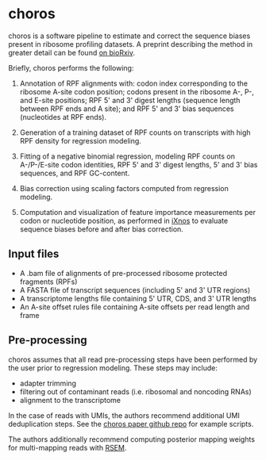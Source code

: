 # choros

choros is a software pipeline to estimate and correct the sequence biases 
present in ribosome profiling datasets. A preprint describing the method in 
greater detail can be found [on bioRxiv](https://doi.org/10.1101/2023.02.21.529452).

Briefly, choros performs the following:

1. Annotation of RPF alignments with: codon index corresponding to the ribosome 
A-site codon position; codons present in the ribosome A-, P-, and E-site 
positions; RPF 5' and 3' digest lengths (sequence length between RPF ends and 
A site); and RPF 5' and 3' bias sequences (nucleotides at RPF ends).

2. Generation of a training dataset of RPF counts on transcripts with high RPF
density for regression modeling.

3. Fitting of a negative binomial regression, modeling RPF counts on A-/P-/E-site 
codon identities, RPF 5' and 3' digest lengths, 5' and 3' bias sequences, and 
RPF GC-content.

4. Bias correction using scaling factors computed from regression modeling.

5. Computation and visualization of feature importance measurements per codon 
or nucleotide position, as performed in [iXnos](http://dx.doi.org/10.1038/s41594-018-0080-2)
to evaluate sequence biases before and after bias correction.

## Input files

- A .bam file of alignments of pre-processed ribosome protected fragments (RPFs)
- A FASTA file of transcript sequences (including 5' and 3' UTR regions)
- A transcriptome lengths file containing 5' UTR, CDS, and 3' UTR lengths
- An A-site offset rules file containing A-site offsets per read length and frame

## Pre-processing

choros assumes that all read pre-processing steps have been performed by the 
user prior to regression modeling. These steps may include:

- adapter trimming
- filtering out of contaminant reads (i.e. ribosomal and noncoding RNAs)
- alignment to the transcriptome

In the case of reads with UMIs, the authors recommend additional UMI 
deduplication steps. See the [choros paper github repo](https://github.com/lareaulab/choros_paper)
for example scripts.

The authors additionally recommend computing posterior mapping weights for 
multi-mapping reads with [RSEM](https://deweylab.github.io/RSEM/). 
